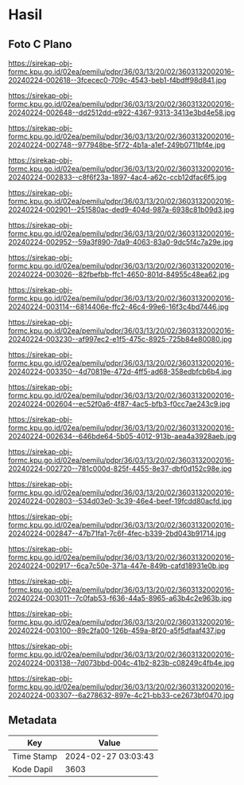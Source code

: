 # Hasil

## Foto C Plano

https://sirekap-obj-formc.kpu.go.id/02ea/pemilu/pdpr/36/03/13/20/02/3603132002016-20240224-002618--3fcecec0-709c-4543-beb1-f4bdff98d841.jpg

https://sirekap-obj-formc.kpu.go.id/02ea/pemilu/pdpr/36/03/13/20/02/3603132002016-20240224-002648--dd2512dd-e922-4367-9313-3413e3bd4e58.jpg

https://sirekap-obj-formc.kpu.go.id/02ea/pemilu/pdpr/36/03/13/20/02/3603132002016-20240224-002748--977948be-5f72-4b1a-a1ef-249b0711bf4e.jpg

https://sirekap-obj-formc.kpu.go.id/02ea/pemilu/pdpr/36/03/13/20/02/3603132002016-20240224-002833--c8f6f23a-1897-4ac4-a62c-ccb12dfac6f5.jpg

https://sirekap-obj-formc.kpu.go.id/02ea/pemilu/pdpr/36/03/13/20/02/3603132002016-20240224-002901--251580ac-ded9-404d-987a-6938c81b09d3.jpg

https://sirekap-obj-formc.kpu.go.id/02ea/pemilu/pdpr/36/03/13/20/02/3603132002016-20240224-002952--59a3f890-7da9-4063-83a0-9dc5f4c7a29e.jpg

https://sirekap-obj-formc.kpu.go.id/02ea/pemilu/pdpr/36/03/13/20/02/3603132002016-20240224-003026--82fbefbb-ffc1-4650-801d-84955c48ea62.jpg

https://sirekap-obj-formc.kpu.go.id/02ea/pemilu/pdpr/36/03/13/20/02/3603132002016-20240224-003114--6814406e-ffc2-46c4-99e6-16f3c4bd7446.jpg

https://sirekap-obj-formc.kpu.go.id/02ea/pemilu/pdpr/36/03/13/20/02/3603132002016-20240224-003230--af997ec2-e1f5-475c-8925-725b84e80080.jpg

https://sirekap-obj-formc.kpu.go.id/02ea/pemilu/pdpr/36/03/13/20/02/3603132002016-20240224-003350--4d70819e-472d-4ff5-ad68-358edbfcb6b4.jpg

https://sirekap-obj-formc.kpu.go.id/02ea/pemilu/pdpr/36/03/13/20/02/3603132002016-20240224-002604--ec52f0a6-4f87-4ac5-bfb3-f0cc7ae243c9.jpg

https://sirekap-obj-formc.kpu.go.id/02ea/pemilu/pdpr/36/03/13/20/02/3603132002016-20240224-002634--646bde64-5b05-4012-913b-aea4a3928aeb.jpg

https://sirekap-obj-formc.kpu.go.id/02ea/pemilu/pdpr/36/03/13/20/02/3603132002016-20240224-002720--781c000d-825f-4455-8e37-dbf0d152c98e.jpg

https://sirekap-obj-formc.kpu.go.id/02ea/pemilu/pdpr/36/03/13/20/02/3603132002016-20240224-002803--534d03e0-3c39-46e4-beef-19fcdd80acfd.jpg

https://sirekap-obj-formc.kpu.go.id/02ea/pemilu/pdpr/36/03/13/20/02/3603132002016-20240224-002847--47b71fa1-7c6f-4fec-b339-2bd043b91714.jpg

https://sirekap-obj-formc.kpu.go.id/02ea/pemilu/pdpr/36/03/13/20/02/3603132002016-20240224-002917--6ca7c50e-371a-447e-849b-cafd18931e0b.jpg

https://sirekap-obj-formc.kpu.go.id/02ea/pemilu/pdpr/36/03/13/20/02/3603132002016-20240224-003011--7c0fab53-f636-44a5-8965-a63b4c2e963b.jpg

https://sirekap-obj-formc.kpu.go.id/02ea/pemilu/pdpr/36/03/13/20/02/3603132002016-20240224-003100--89c2fa00-126b-459a-8f20-a5f5dfaaf437.jpg

https://sirekap-obj-formc.kpu.go.id/02ea/pemilu/pdpr/36/03/13/20/02/3603132002016-20240224-003138--7d073bbd-004c-41b2-823b-c08249c4fb4e.jpg

https://sirekap-obj-formc.kpu.go.id/02ea/pemilu/pdpr/36/03/13/20/02/3603132002016-20240224-003307--6a278632-897e-4c21-bb33-ce2673bf0470.jpg


## Metadata

| Key        | Value               |
| ---------- | ------------------- |
| Time Stamp | 2024-02-27 03:03:43 |
| Kode Dapil | 3603                |



